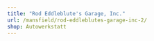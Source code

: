 ```yaml
---
title: "Rod Eddleblute's Garage, Inc."
url: /mansfield/rod-eddleblutes-garage-inc-2/
shop: Autowerkstatt
---
```

